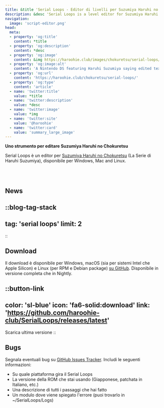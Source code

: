 ```yaml
---
title: &title 'Serial Loops - Editor di livelli per Suzumiya Haruhi no Chokuretsu'
description: &desc 'Serial Loops is a level editor for Suzumiya Haruhi no Chokuretsu (The Series of Haruhi Suzumiya), available for Windows, Mac and Linux.'
navigation:
  image: 'script-editor.png'
head:
  meta:
  - property: 'og:title'
    content: *title
  - property: 'og:description'
    content: *desc
  - property: 'og:image'
    content: &img https://haroohie.club/images/chokuretsu/serial-loops/script-editor.png
  - property: 'og:image:alt'
    content: 'A Nintendo DS featuring Haruhi Suzumiya saying edited text.'
  - property: 'og:url'
    content: 'https://haroohie.club/chokuretsu/serial-loops/'
  - property: 'og:type'
    content: 'article'
  - name: 'twitter:title'
    value: *title
  - name: 'twitter:description'
    value: *desc
  - name: 'twitter:image'
    value: *img
  - name: 'twitter:site'
    value: '@haroohie'
  - name: 'twitter:card'
    value: 'summary_large_image'
---
```

<b class="sl-header">Uno strumento per editare Suzumiya Haruhi no Chokuretsu</b> 

Serial Loops è un editor per [Suzumiya Haruhi no Chokuretsu](/chokuretsu) (La Serie di Haruhi Suzumiya), disponibile per Windows, Mac and Linux.

<br />
<br />

## News
::blog-tag-stack
---
tag: 'serial loops'
limit: 2
---
::

## Download
Il download è disponibile per Windows, macOS (sia per sistemi Intel che Apple Silicon) e Linux (per RPM e Debian package) [su GitHub](https://github.com/haroohie-club/SerialLoops/releases). Disponibile in versione completa che in Nightly.


::button-link
---
color: 'sl-blue'
icon: 'fa6-solid:download'
link: 'https://github.com/haroohie-club/SerialLoops/releases/latest'
---
Scarica ultima versione
::


## Bugs
Segnala eventuali bug su [GitHub Issues Tracker](https://github.com/haroohie-club/SerialLoops). Includi le seguenti informazioni:
* Su quale piattaforma gira il Serial Loops
* La versione della ROM che stai usando (Giapponese, patchata in Italiano, etc.)
* Una descrizione di tutti i passaggi che hai fatto
* Un modulo dove viene spiegato l'errore (puoi trovarlo in ~/SerialLoops/Logs)